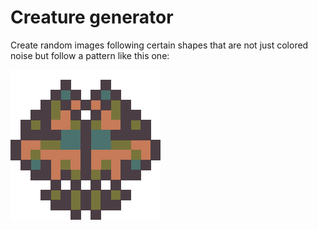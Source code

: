 # Creature generator

Create random images following certain shapes that are not just colored noise but follow a pattern like this one:

![Random image of a pixelated, roughly diamon shaped creature in foresty colors](example.png)